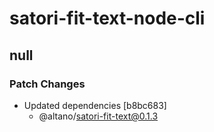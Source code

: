 # satori-fit-text-node-cli

## null

### Patch Changes

- Updated dependencies [b8bc683]
  - @altano/satori-fit-text@0.1.3
